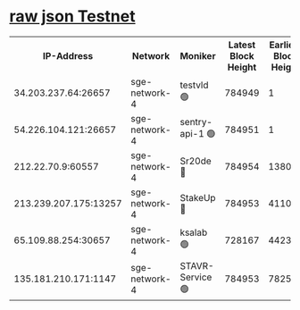
[raw json Testnet](https://rpc-check.sget.stavr.tech/sget/rpc-sget-result.json)
=


<table><tr><th>IP-Address</th><th>Network</th><th>Moniker</th><th>Latest Block Height</th><th>Earliest Block Height</th><th>Catching Up</th><th>Tx Index</th><th>Voting Power</th><th>Scan Time</th></tr><tr><td>34.203.237.64:26657</td><td>sge-network-4</td><td>testvld 🟢</td><td>784949</td><td>1</td><td>False</td><td>on</td><td>0</td><td>2023-12-24T06:19:44.516127673UTC</td></tr><tr><td>54.226.104.121:26657</td><td>sge-network-4</td><td>sentry-api-1 🟢</td><td>784951</td><td>1</td><td>False</td><td>on</td><td>0</td><td>2023-12-24T06:19:57.435130469UTC</td></tr><tr><td>212.22.70.9:60557</td><td>sge-network-4</td><td>Sr20de 🔴</td><td>784954</td><td>138001</td><td>False</td><td>on</td><td>99</td><td>2023-12-24T06:20:11.292424981UTC</td></tr><tr><td>213.239.207.175:13257</td><td>sge-network-4</td><td>StakeUp 🔴</td><td>784953</td><td>411001</td><td>False</td><td>off</td><td>100</td><td>2023-12-24T06:20:05.832828900UTC</td></tr><tr><td>65.109.88.254:30657</td><td>sge-network-4</td><td>ksalab 🟢</td><td>728167</td><td>442343</td><td>False</td><td>off</td><td>0</td><td>2023-12-24T06:20:10.739956880UTC</td></tr><tr><td>135.181.210.171:1147</td><td>sge-network-4</td><td>STAVR-Service 🟢</td><td>784953</td><td>782501</td><td>False</td><td>on</td><td>0</td><td>2023-12-24T06:20:06.146397085UTC</td></tr></table>
